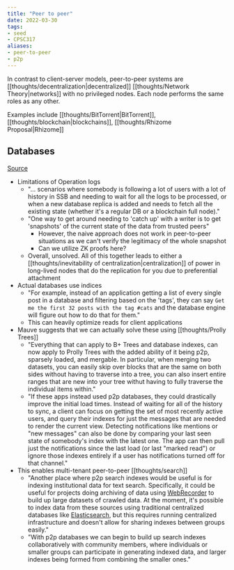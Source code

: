 ```yaml
---
title: "Peer to peer"
date: 2022-03-30
tags:
- seed
- CPSC317
aliases:
- peer-to-peer
- p2p
---
```


In contrast to client-server models, peer-to-peer systems are [[thoughts/decentralization|decentralized]] [[thoughts/Network Theory|networks]] with no privileged nodes. Each node performs the same roles as any other.

Examples include [[thoughts/BitTorrent|BitTorrent]], [[thoughts/blockchain|blockchains]], [[thoughts/Rhizome Proposal|Rhizome]]

## Databases
[Source](https://blog.mauve.moe/posts/peer-to-peer-databases)

- Limitations of Operation logs
	- "... scenarios where somebody is following a lot of users with a lot of history in SSB and needing to wait for all the logs to be processed, or when a new database replica is added and needs to fetch all the existing state (whether it's a regular DB or a blockchain full node)."
	- "One way to get around needing to 'catch up' with a writer is to get 'snapshots' of the current state of the data from trusted peers"
		- However, the naive approach does not work in peer-to-peer situations as we can't verify the legitimacy of the whole snapshot
		- Can we utilize ZK proofs here?
	- Overall, unsolved. All of this together leads to either a [[thoughts/inevitability of centralization|centralization]] of power in long-lived nodes that do the replication for you due to preferential attachment
- Actual databases use indices
	- "For example, instead of an application getting a list of every single post in a database and filtering based on the 'tags', they can say `Get me the first 32 posts with the tag #cats` and the database engine will figure out how to do that for them."
	- This can heavily optimize reads for client applications
- Mauve suggests that we can actually solve these using [[thoughts/Prolly Trees]]
	- "Everything that can apply to B+ Trees and database indexes, can now apply to Prolly Trees with the added ability of it being p2p, sparsely loaded, and mergable. In particular, when merging two datasets, you can easily skip over blocks that are the same on both sides without having to traverse into a tree, you can also insert entire ranges that are new into your tree withut having to fully traverse the individual items within."
	- "If these apps instead used p2p databases, they could drastically improve the initial load times. Instead of waiting for all of the history to sync, a client can focus on getting the set of most recently active users, and query their indexes for just the messages that are needed to render the current view. Detecting notifications like mentions or "new messages" can also be done by comparing your last seen state of somebody's index with the latest one. The app can then pull just the notifications since the last load (or last "marked read") or ignore those indexes entirely if a user has notifications turned off for that channel."
- This enables multi-tenant peer-to-peer [[thoughts/search]]
	- "Another place where p2p search indexes would be useful is for indexing institutional data for text search. Specifically, it could be useful for projects doing archiving of data using [WebRecorder](https://webrecorder.net/) to build up large datasets of crawled data. At the moment, it's possible to index data from these sources using traditional centralized databases like [Elasticsearch](https://www.elastic.co/elasticsearch/), but this requires running centralized infrastructure and doesn't allow for sharing indexes between groups easily."
	- "With p2p databases we can begin to build up search indexes collaboratively with community members, where individuals or smaller groups can participate in generating indexed data, and larger indexes being formed from combining the smaller ones."